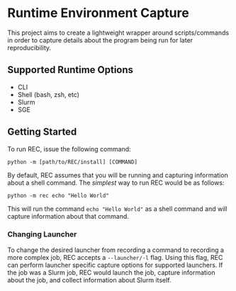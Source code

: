 # Runtime Environment Capture

This project aims to create a lightweight wrapper around scripts/commands in order to capture details about the program being run for later reproducibility.

## Supported Runtime Options

- CLI
- Shell (bash, zsh, etc)
- Slurm
- SGE

## Getting Started

To run REC, issue the following command:

```shell
python -m [path/to/REC/install] [COMMAND]
```

By default, REC assumes that you will be running and capturing information about a shell command. The _simplest_ way to run REC would be as follows:

```shell
python -m rec echo "Hello World"
```

This will run the command `echo "Hello World"` as a shell command and will capture information about that command.

### Changing Launcher

To change the desired launcher from recording a command to recording a more complex job, REC accepts a `--launcher/-l` flag.
Using this flag, REC can perform launcher specific capture options for supported launchers.
If the job was a Slurm job, REC would launch the job, capture information about the job, and collect information about Slurm itself.
